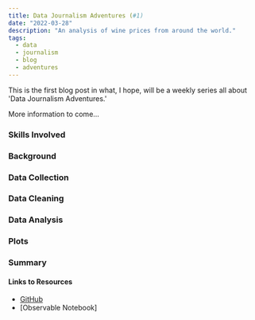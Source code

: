 ```yaml
---
title: Data Journalism Adventures (#1)
date: "2022-03-28"
description: "An analysis of wine prices from around the world."
tags:
  - data
  - journalism
  - blog
  - adventures
---
```


This is the first blog post in what, I hope, will be a weekly series all about 'Data Journalism Adventures.' 

More information to come...

### Skills Involved


### Background


### Data Collection


### Data Cleaning


### Data Analysis


### Plots


### Summary


#### Links to Resources
- [GitHub]()
- [Observable Notebook]

